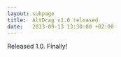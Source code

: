 ```yaml
---
layout: subpage
title:  AltDrag v1.0 released
date:   2013-09-13 13:30:00 +02:00
---
```

Released 1.0. Finally!
